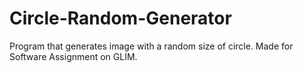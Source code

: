 # Circle-Random-Generator
Program that generates image with a random size of circle. Made for Software Assignment on GLIM.
